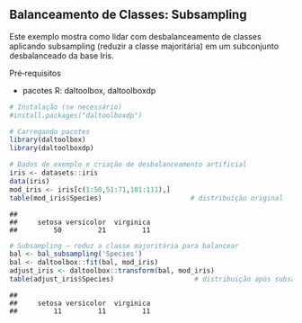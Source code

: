## Balanceamento de Classes: Subsampling

Este exemplo mostra como lidar com desbalanceamento de classes aplicando subsampling (reduzir a classe majoritária) em um subconjunto desbalanceado da base Iris.

Pré‑requisitos
- pacotes R: daltoolbox, daltoolboxdp


``` r
# Instalação (se necessário)
#install.packages("daltoolboxdp")
```


``` r
# Carregando pacotes
library(daltoolbox)
library(daltoolboxdp)
```


``` r
# Dados de exemplo e criação de desbalanceamento artificial
iris <- datasets::iris
data(iris)
mod_iris <- iris[c(1:50,51:71,101:111),]
table(mod_iris$Species)                      # distribuição original
```

```
## 
##     setosa versicolor  virginica 
##         50         21         11
```


``` r
# Subsampling — reduz a classe majoritária para balancear
bal <- bal_subsampling('Species')
bal <- daltoolbox::fit(bal, mod_iris)
adjust_iris <- daltoolbox::transform(bal, mod_iris)
table(adjust_iris$Species)                    # distribuição após subsampling
```

```
## 
##     setosa versicolor  virginica 
##         11         11         11
```

